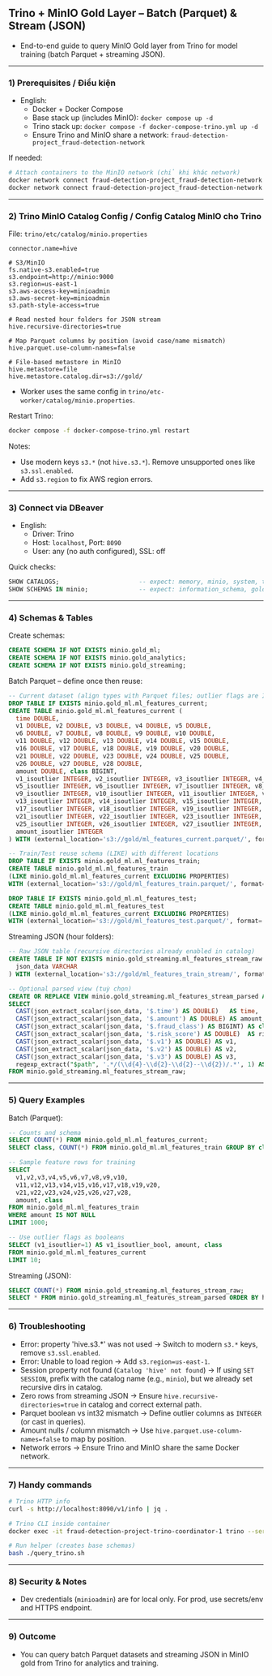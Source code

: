 ## Trino + MinIO Gold Layer – Batch (Parquet) & Stream (JSON)

- End-to-end guide to query MinIO Gold layer from Trino for model training (batch Parquet + streaming JSON).


---

### 1) Prerequisites / Điều kiện
- English:
  - Docker + Docker Compose
  - Base stack up (includes MinIO): `docker compose up -d`
  - Trino stack up: `docker compose -f docker-compose-trino.yml up -d`
  - Ensure Trino and MinIO share a network: `fraud-detection-project_fraud-detection-network`


If needed:
```bash
# Attach containers to the MinIO network (chỉ khi khác network)
docker network connect fraud-detection-project_fraud-detection-network fraud-detection-project-trino-coordinator-1 || true
docker network connect fraud-detection-project_fraud-detection-network fraud-detection-project-trino-worker-1-1 || true
```

---

### 2) Trino MinIO Catalog Config / Config Catalog MinIO cho Trino
File: `trino/etc/catalog/minio.properties`
```properties
connector.name=hive

# S3/MinIO
fs.native-s3.enabled=true
s3.endpoint=http://minio:9000
s3.region=us-east-1
s3.aws-access-key=minioadmin
s3.aws-secret-key=minioadmin
s3.path-style-access=true

# Read nested hour folders for JSON stream
hive.recursive-directories=true

# Map Parquet columns by position (avoid case/name mismatch)
hive.parquet.use-column-names=false

# File-based metastore in MinIO
hive.metastore=file
hive.metastore.catalog.dir=s3://gold/
```
- Worker uses the same config in `trino/etc-worker/catalog/minio.properties`.

Restart Trino:
```bash
docker compose -f docker-compose-trino.yml restart
```

Notes:
- Use modern keys `s3.*` (not `hive.s3.*`). Remove unsupported ones like `s3.ssl.enabled`.
- Add `s3.region` to fix AWS region errors.

---

### 3) Connect via DBeaver
- English:
  - Driver: Trino
  - Host: `localhost`, Port: `8090`
  - User: any (no auth configured), SSL: off

Quick checks:
```sql
SHOW CATALOGS;                      -- expect: memory, minio, system, tpch
SHOW SCHEMAS IN minio;              -- expect: information_schema, gold_ml, gold_streaming, ...
```

---

### 4) Schemas & Tables
Create schemas:
```sql
CREATE SCHEMA IF NOT EXISTS minio.gold_ml;
CREATE SCHEMA IF NOT EXISTS minio.gold_analytics;
CREATE SCHEMA IF NOT EXISTS minio.gold_streaming;
```

Batch Parquet – define once then reuse:
```sql
-- Current dataset (align types with Parquet files; outlier flags are INT)
DROP TABLE IF EXISTS minio.gold_ml.ml_features_current;
CREATE TABLE minio.gold_ml.ml_features_current (
  time DOUBLE,
  v1 DOUBLE, v2 DOUBLE, v3 DOUBLE, v4 DOUBLE, v5 DOUBLE,
  v6 DOUBLE, v7 DOUBLE, v8 DOUBLE, v9 DOUBLE, v10 DOUBLE,
  v11 DOUBLE, v12 DOUBLE, v13 DOUBLE, v14 DOUBLE, v15 DOUBLE,
  v16 DOUBLE, v17 DOUBLE, v18 DOUBLE, v19 DOUBLE, v20 DOUBLE,
  v21 DOUBLE, v22 DOUBLE, v23 DOUBLE, v24 DOUBLE, v25 DOUBLE,
  v26 DOUBLE, v27 DOUBLE, v28 DOUBLE,
  amount DOUBLE, class BIGINT,
  v1_isoutlier INTEGER, v2_isoutlier INTEGER, v3_isoutlier INTEGER, v4_isoutlier INTEGER,
  v5_isoutlier INTEGER, v6_isoutlier INTEGER, v7_isoutlier INTEGER, v8_isoutlier INTEGER,
  v9_isoutlier INTEGER, v10_isoutlier INTEGER, v11_isoutlier INTEGER, v12_isoutlier INTEGER,
  v13_isoutlier INTEGER, v14_isoutlier INTEGER, v15_isoutlier INTEGER, v16_isoutlier INTEGER,
  v17_isoutlier INTEGER, v18_isoutlier INTEGER, v19_isoutlier INTEGER, v20_isoutlier INTEGER,
  v21_isoutlier INTEGER, v22_isoutlier INTEGER, v23_isoutlier INTEGER, v24_isoutlier INTEGER,
  v25_isoutlier INTEGER, v26_isoutlier INTEGER, v27_isoutlier INTEGER, v28_isoutlier INTEGER,
  amount_isoutlier INTEGER
) WITH (external_location='s3://gold/ml_features_current.parquet/', format='PARQUET');

-- Train/Test reuse schema (LIKE) with different locations
DROP TABLE IF EXISTS minio.gold_ml.ml_features_train;
CREATE TABLE minio.gold_ml.ml_features_train
(LIKE minio.gold_ml.ml_features_current EXCLUDING PROPERTIES)
WITH (external_location='s3://gold/ml_features_train.parquet/', format='PARQUET');

DROP TABLE IF EXISTS minio.gold_ml.ml_features_test;
CREATE TABLE minio.gold_ml.ml_features_test
(LIKE minio.gold_ml.ml_features_current EXCLUDING PROPERTIES)
WITH (external_location='s3://gold/ml_features_test.parquet/', format='PARQUET');
```

Streaming JSON (hour folders):
```sql
-- Raw JSON table (recursive directories already enabled in catalog)
CREATE TABLE IF NOT EXISTS minio.gold_streaming.ml_features_stream_raw (
  json_data VARCHAR
) WITH (external_location='s3://gold/ml_features_train_stream/', format='TEXTFILE');

-- Optional parsed view (tuỳ chọn)
CREATE OR REPLACE VIEW minio.gold_streaming.ml_features_stream_parsed AS
SELECT
  CAST(json_extract_scalar(json_data, '$.time') AS DOUBLE)   AS time,
  CAST(json_extract_scalar(json_data, '$.amount') AS DOUBLE) AS amount,
  CAST(json_extract_scalar(json_data, '$.fraud_class') AS BIGINT) AS class,
  CAST(json_extract_scalar(json_data, '$.risk_score') AS DOUBLE)  AS risk_score,
  CAST(json_extract_scalar(json_data, '$.v1') AS DOUBLE) AS v1,
  CAST(json_extract_scalar(json_data, '$.v2') AS DOUBLE) AS v2,
  CAST(json_extract_scalar(json_data, '$.v3') AS DOUBLE) AS v3,
  regexp_extract("$path", '.*/(\\d{4}-\\d{2}-\\d{2}--\\d{2})/.*', 1) AS hour_bucket
FROM minio.gold_streaming.ml_features_stream_raw;
```

---

### 5) Query Examples
Batch (Parquet):
```sql
-- Counts and schema
SELECT COUNT(*) FROM minio.gold_ml.ml_features_current;
SELECT class, COUNT(*) FROM minio.gold_ml.ml_features_train GROUP BY class ORDER BY class;

-- Sample feature rows for training
SELECT
  v1,v2,v3,v4,v5,v6,v7,v8,v9,v10,
  v11,v12,v13,v14,v15,v16,v17,v18,v19,v20,
  v21,v22,v23,v24,v25,v26,v27,v28,
  amount, class
FROM minio.gold_ml.ml_features_train
WHERE amount IS NOT NULL
LIMIT 1000;

-- Use outlier flags as booleans
SELECT (v1_isoutlier=1) AS v1_isoutlier_bool, amount, class
FROM minio.gold_ml.ml_features_current
LIMIT 10;
```

Streaming (JSON):
```sql
SELECT COUNT(*) FROM minio.gold_streaming.ml_features_stream_raw;
SELECT * FROM minio.gold_streaming.ml_features_stream_parsed ORDER BY hour_bucket DESC LIMIT 10;
```

---

### 6) Troubleshooting
  - Error: property 'hive.s3.*' was not used → Switch to modern `s3.*` keys, remove `s3.ssl.enabled`.
  - Error: Unable to load region → Add `s3.region=us-east-1`.
  - Session property not found (`Catalog 'hive' not found`) → If using `SET SESSION`, prefix with the catalog name (e.g., `minio`), but we already set recursive dirs in catalog.
  - Zero rows from streaming JSON → Ensure `hive.recursive-directories=true` in catalog and correct external path.
  - Parquet boolean vs int32 mismatch → Define outlier columns as `INTEGER` (or cast in queries).
  - Amount nulls / column mismatch → Use `hive.parquet.use-column-names=false` to map by position.
  - Network errors → Ensure Trino and MinIO share the same Docker network.

---

### 7) Handy commands
```bash
# Trino HTTP info
curl -s http://localhost:8090/v1/info | jq .

# Trino CLI inside container
docker exec -it fraud-detection-project-trino-coordinator-1 trino --server localhost:8080

# Run helper (creates base schemas)
bash ./query_trino.sh
```

---

### 8) Security & Notes
- Dev credentials (`minioadmin`) are for local only. For prod, use secrets/env and HTTPS endpoint.


---

### 9) Outcome
- You can query batch Parquet datasets and streaming JSON in MinIO gold from Trino for analytics and training.
